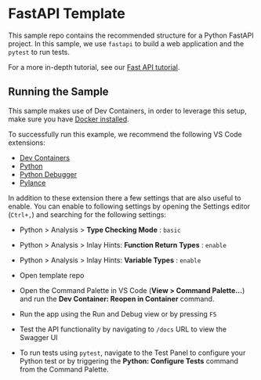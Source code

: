 # FastAPI Template

This sample repo contains the recommended structure for a Python FastAPI project. In this sample, we use `fastapi` to build a web application and the `pytest` to run tests.

For a more in-depth tutorial, see our [Fast API tutorial](https://code.visualstudio.com/docs/python/tutorial-fastapi).

## Running the Sample

This sample makes use of Dev Containers, in order to leverage this setup, make sure you have [Docker installed](https://www.docker.com/products/docker-desktop).

To successfully run this example, we recommend the following VS Code extensions:

- [Dev Containers](https://marketplace.visualstudio.com/items?itemName=ms-vscode-remote.remote-containers)
- [Python](https://marketplace.visualstudio.com/items?itemName=ms-python.python)
- [Python Debugger](https://marketplace.visualstudio.com/items?itemName=ms-python.debugpy)
- [Pylance](https://marketplace.visualstudio.com/items?itemName=ms-python.vscode-pylance) 

In addition to these extension there a few settings that are also useful to enable. You can enable to following settings by opening the Settings editor (`Ctrl+,`) and searching for the following settings:

- Python > Analysis > **Type Checking Mode** : `basic`
- Python > Analysis > Inlay Hints: **Function Return Types** : `enable`
- Python > Analysis > Inlay Hints: **Variable Types** : `enable`

- Open template repo 
- Open the Command Palette in VS Code (**View > Command Palette...**) and run the **Dev Container: Reopen in Container** command.
- Run the app using the Run and Debug view or by pressing `F5`
- Test the API functionality by navigating to `/docs` URL to view the Swagger UI
- To run tests using `pytest`, navigate to the Test Panel to configure your Python test or by triggering the **Python: Configure Tests** command from the Command Palette.
